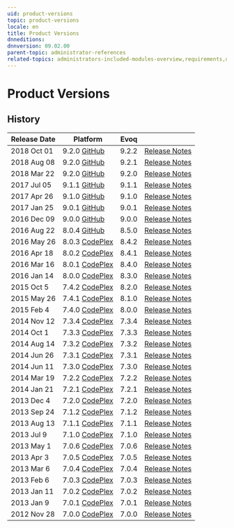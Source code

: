 ```yaml
---
uid: product-versions
topic: product-versions
locale: en
title: Product Versions
dnneditions:
dnnversion: 09.02.00
parent-topic: administrator-references
related-topics: administrators-included-modules-overview,requirements,dnn-overview,control-bar-to-persona-bar,persona-bar-by-role,providers,dnn-license,DNN-security,more-resources
---
```


# Product Versions

## History

|**Release Date**|**Platform**|**Evoq**|  |
|---|---|---|---|
|2018 Oct 01|9.2.0 [GitHub](https://github.com/dnnsoftware/Dnn.Platform/releases/tag/v9.2.2)|9.2.2|[Release Notes](xref:relnotes-2018-oct-01)|
|2018 Aug 08|9.2.0 [GitHub](https://github.com/dnnsoftware/Dnn.Platform/releases/tag/v9.2.1)|9.2.1|[Release Notes](xref:relnotes-2018-aug-08)|
|2018 Mar 22|9.2.0 [GitHub](https://github.com/dnnsoftware/Dnn.Platform/releases/tag/v9.2.0)|9.2.0|[Release Notes](xref:relnotes-2018-mar-22)|
|2017 Jul 05|9.1.1 [GitHub](https://github.com/dnnsoftware/Dnn.Platform/releases/tag/v9.1.1)|9.1.1|[Release Notes](xref:relnotes-2017-jul-05)|
|2017 Apr 26|9.1.0 [GitHub](https://github.com/dnnsoftware/Dnn.Platform/releases/tag/v9.1.0)|9.1.0|[Release Notes](xref:relnotes-2017-apr-26)|
|2017 Jan 25|9.0.1 [GitHub](https://github.com/dnnsoftware/Dnn.Platform/releases/tag/v9.0.1)|9.0.1|[Release Notes](xref:relnotes-2017-jan-25)|
|2016 Dec 09|9.0.0 [GitHub](https://github.com/dnnsoftware/Dnn.Platform/releases/tag/v9.0.0)|9.0.0|[Release Notes](xref:relnotes-2016-dec-09)|
|2016 Aug 22|8.0.4 [GitHub](https://github.com/dnnsoftware/Dnn.Platform/releases/tag/v8.0.4)|8.5.0|[Release Notes](xref:relnotes-2016-aug-22)|
|2016 May 26|8.0.3 [CodePlex](https://dotnetnuke.codeplex.com/releases/view/621771)|8.4.2|[Release Notes](xref:relnotes-2016-may-26)|
|2016 Apr 18|8.0.2 [CodePlex](https://dotnetnuke.codeplex.com/releases/view/620964)|8.4.1|[Release Notes](xref:relnotes-2016-apr-18)|
|2016 Mar 16|8.0.1 [CodePlex](https://dotnetnuke.codeplex.com/releases/view/619412)|8.4.0|[Release Notes](xref:relnotes-2016-mar-16)|
|2016 Jan 14|8.0.0 [CodePlex](https://dotnetnuke.codeplex.com/releases/view/619410)|8.3.0|[Release Notes](xref:relnotes-2016-jan-14)|
|2015 Oct 5|7.4.2 [CodePlex](https://dotnetnuke.codeplex.com/releases/view/617762)|8.2.0|[Release Notes](xref:relnotes-2015-oct-05)|
|2015 May 26|7.4.1 [CodePlex](https://dotnetnuke.codeplex.com/releases/view/615317)|8.1.0|[Release Notes](xref:relnotes-2015-may-26)|
|2015 Feb 4|7.4.0 [CodePlex](https://dotnetnuke.codeplex.com/releases/view/611324)|8.0.0|[Release Notes](xref:relnotes-2015-feb-04)|
|2014 Nov 12|7.3.4 [CodePlex](https://dotnetnuke.codeplex.com/releases/view/137325)|7.3.4|[Release Notes](xref:relnotes-2014-nov-12)|
|2014 Oct 1|7.3.3 [CodePlex](https://dotnetnuke.codeplex.com/releases/view/134695)|7.3.3|[Release Notes](xref:relnotes-2014-oct-01)|
|2014 Aug 14|7.3.2 [CodePlex](https://dotnetnuke.codeplex.com/releases/view/127592)|7.3.2|[Release Notes](xref:relnotes-2014-aug-14)|
|2014 Jun 26|7.3.1 [CodePlex](https://dotnetnuke.codeplex.com/releases/view/123913)|7.3.1|[Release Notes](xref:relnotes-2014-jun-26)|
|2014 Jun 11|7.3.0 [CodePlex](https://dotnetnuke.codeplex.com/releases/view/121844)|7.3.0|[Release Notes](xref:relnotes-2014-jun-11)|
|2014 Mar 19|7.2.2 [CodePlex](https://dotnetnuke.codeplex.com/releases/view/119857)|7.2.2|[Release Notes](xref:relnotes-2014-mar-19)|
|2014 Jan 21|7.2.1 [CodePlex](https://dotnetnuke.codeplex.com/releases/view/117545)|7.2.1|[Release Notes](xref:relnotes-2014-jan-21)|
|2013 Dec 4|7.2.0 [CodePlex](https://dotnetnuke.codeplex.com/releases/view/115680)|7.2.0|[Release Notes](xref:relnotes-2013-dec-04)|
|2013 Sep 24|7.1.2 [CodePlex](https://dotnetnuke.codeplex.com/releases/view/112531)|7.1.2|[Release Notes](xref:relnotes-2013-sep-24)|
|2013 Aug 13|7.1.1 [CodePlex](https://dotnetnuke.codeplex.com/releases/view/110757)|7.1.1|[Release Notes](xref:relnotes-2013-aug-13)|
|2013 Jul 9|7.1.0 [CodePlex](https://dotnetnuke.codeplex.com/releases/view/108560)|7.1.0|[Release Notes](xref:relnotes-2013-jul-09)|
|2013 May 1|7.0.6 [CodePlex](https://dotnetnuke.codeplex.com/releases/view/105676)|7.0.6|[Release Notes](xref:relnotes-2013-may-01)|
|2013 Apr 3|7.0.5 [CodePlex](https://dotnetnuke.codeplex.com/releases/view/103868)|7.0.5|[Release Notes](xref:relnotes-2013-apr-03)|
|2013 Mar 6|7.0.4 [CodePlex](https://dotnetnuke.codeplex.com/releases/view/102566)|7.0.4|[Release Notes](xref:relnotes-2013-mar-06)|
|2013 Feb 6|7.0.3 [CodePlex](https://dotnetnuke.codeplex.com/releases/view/101046)|7.0.3|[Release Notes](xref:relnotes-2013-feb-06)|
|2013 Jan 11|7.0.2 [CodePlex](https://dotnetnuke.codeplex.com/releases/view/100158)|7.0.2|[Release Notes](xref:relnotes-2013-jan-11)|
|2013 Jan 9|7.0.1 [CodePlex](https://dotnetnuke.codeplex.com/releases/view/100069)|7.0.1|[Release Notes](xref:relnotes-2013-jan-09)|
|2012 Nov 28|7.0.0 [CodePlex](https://dotnetnuke.codeplex.com/releases/view/97017)|7.0.0|[Release Notes](xref:relnotes-2012-nov-28)|
